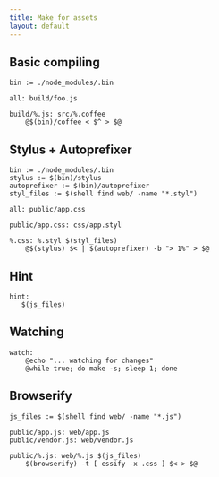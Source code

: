 ```yaml
---
title: Make for assets
layout: default
---
```


## Basic compiling

    bin := ./node_modules/.bin

    all: build/foo.js

    build/%.js: src/%.coffee
        @$(bin)/coffee < $^ > $@

## Stylus + Autoprefixer

    bin := ./node_modules/.bin
    stylus := $(bin)/stylus
    autoprefixer := $(bin)/autoprefixer
    styl_files := $(shell find web/ -name "*.styl")

    all: public/app.css

    public/app.css: css/app.styl

    %.css: %.styl $(styl_files)
        @$(stylus) $< | $(autoprefixer) -b "> 1%" > $@

## Hint

    hint:
       $(js_files)

## Watching

    watch:
        @echo "... watching for changes"
        @while true; do make -s; sleep 1; done

## Browserify

    js_files := $(shell find web/ -name "*.js")

    public/app.js: web/app.js
    public/vendor.js: web/vendor.js

    public/%.js: web/%.js $(js_files)
        $(browserify) -t [ cssify -x .css ] $< > $@
